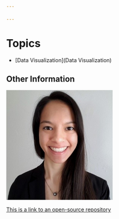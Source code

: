 ```yaml
---

---
```

# Topics
- [Data Visualization](Data Visualization)

## Other Information

[![Headshot](pics/Headshot.png)](https://www.linkedin.com/in/cherylngo/ "My LinkedIn Page")

[This is a link to an open-source repository](https://github.com/Cherylngo/jekyll-doc-project)

